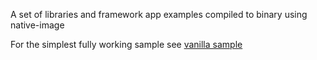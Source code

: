 A set of libraries and framework app examples compiled to binary using native-image

For the simplest fully working sample see [vanilla sample](vanilla)
